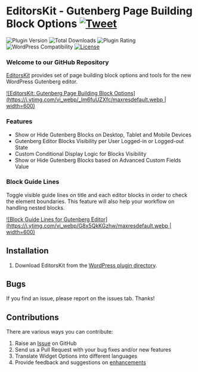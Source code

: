 # EditorsKit - Gutenberg Page Building Block Options [![Tweet](https://img.shields.io/twitter/url/http/shields.io.svg?style=social)](https://twitter.com/intent/tweet?text=EditorsKit%20-%20Gutenberg%20Page%20Building%20Block%20Options&url=https://editorskit.com/&via=editorskit&hashtags=gutenberg,blocks,WordPress)

![Plugin Version](https://img.shields.io/wordpress/plugin/v/block-options.svg?maxAge=2592000) ![Total Downloads](https://img.shields.io/wordpress/plugin/dt/block-options.svg?maxAge=2592000) ![Plugin Rating](https://img.shields.io/wordpress/plugin/r/block-options.svg?maxAge=2592000) ![WordPress Compatibility](https://img.shields.io/wordpress/v/block-options.svg?maxAge=2592000) [![License](https://img.shields.io/badge/license-GPL--2.0%2B-red.svg)](https://github.com/phpbits/block-options/blob/master/LICENSE)

### Welcome to our GitHub Repository

[EditorsKit](https://editorskit.com?utm_medium=github&utm_source=github&utm_campaign=readme&utm_content=editorskit) provides set of page building block options and tools for the new WordPress Gutenberg editor.

[![EditorsKit: Gutenberg Page Building Block Options](https://i.ytimg.com/vi_webp/_Im6fuUZXfc/maxresdefault.webp | width=600)](https://www.youtube.com/watch?v=_Im6fuUZXfc "EditorsKit")

### Features
* Show or Hide Gutenberg Blocks on Desktop, Tablet and Mobile Devices
* Gutenberg Editor Blocks Visibility per User Logged-in or Logged-out State
* Custom Conditional Display Logic for Blocks Visibility
* Show or Hide Gutenberg Blocks based on Advanced Custom Fields Value

### Block Guide Lines
Toggle visible guide lines on title and each editor blocks in order to check the element boundaries. This feature will also help your workflow on handling nested blocks.

[![Block Guide Lines for Gutenberg Editor](https://i.ytimg.com/vi_webp/G8x5QkKGzhw/maxresdefault.webp | width=600)](https://www.youtube.com/watch?v=G8x5QkKGzhw "Block Guide Lines")

## Installation ##

1. Download EditorsKit from the [WordPress plugin directory](https://wordpress.org/plugins/block-options/).

## Bugs ##
If you find an issue, please report on the issues tab. Thanks!


## Contributions ##
There are various ways you can contribute:

1. Raise an [Issue](https://github.com/phpbits/block-options/issues) on GitHub
2. Send us a Pull Request with your bug fixes and/or new features
3. Translate Widget Options into different languages
4. Provide feedback and suggestions on [enhancements](https://github.com/phpbits/block-options/issues)